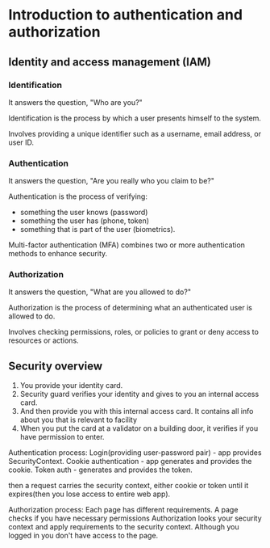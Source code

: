 # Introduction to authentication and authorization

## Identity and access management (IAM)


### Identification

It answers the question, "Who are you?"

Identification is the process by which a user presents himself to the system.

Involves providing a unique identifier such as a username, email address, or user ID.


### Authentication

It answers the question, "Are you really who you claim to be?"

Authentication is the process of verifying:
- something the user knows (password)
- something the user has (phone, token)
- something that is part of the user (biometrics).

Multi-factor authentication (MFA) combines two or more authentication methods to enhance security.


### Authorization

It answers the question, "What are you allowed to do?"

Authorization is the process of determining what an authenticated user is allowed to do.

Involves checking permissions, roles, or policies to grant or deny access to resources or actions.


## Security overview

1. You provide your identity card.
2. Security guard verifies your identity and gives to you an internal access card.
3. And then provide you with this internal access card. It contains all info about you that is relevant to facility
4. When you put the card at a validator on a building door, it verifies if you have permission to enter.

Authentication process:
Login(providing user-password pair) - app provides SecurityContext.
Cookie authentication - app generates and provides the cookie.
Token auth - generates and provides the token.

then a request carries the security context, either cookie or token until it expires(then you lose access to entire web app).

Authorization process:
Each page has different requirements. A page checks if you have necessary permissions
Authorization looks your security context and apply requirements to the security context.
Although you logged in you don't have access to the page.
